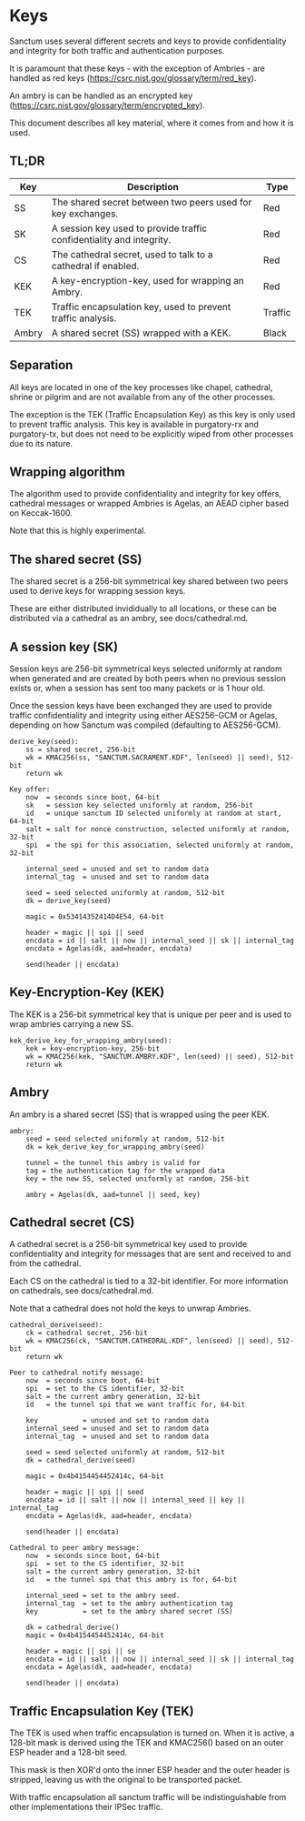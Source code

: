 # Keys

Sanctum uses several different secrets and keys to provide
confidentiality and integrity for both traffic and authentication
purposes.

It is paramount that these keys - with the exception of Ambries -
are handled as red keys (https://csrc.nist.gov/glossary/term/red_key).

An ambry is can be handled as an encrypted key
(https://csrc.nist.gov/glossary/term/encrypted_key).

This document describes all key material, where it comes from
and how it is used.

## TL;DR

| Key | Description | Type |
| --- | ----------- | ---- |
| SS | The shared secret between two peers used for key exchanges. | Red
| SK | A session key used to provide traffic confidentiality and integrity. | Red
| CS | The cathedral secret, used to talk to a cathedral if enabled. | Red
| KEK | A key-encryption-key, used for wrapping an Ambry. | Red
| TEK | Traffic encapsulation key, used to prevent traffic analysis. | Traffic
| Ambry | A shared secret (SS) wrapped with a KEK. | Black

## Separation

All keys are located in one of the key processes like chapel, cathedral,
shrine or pilgrim and are not available from any of the other processes.

The exception is the TEK (Traffic Encapsulation Key) as this key is only
used to prevent traffic analysis. This key is available in purgatory-rx
and purgatory-tx, but does not need to be explicitly wiped from other
processes due to its nature.

## Wrapping algorithm

The algorithm used to provide confidentiality and integrity for
key offers, cathedral messages or wrapped Ambries is Agelas,
an AEAD cipher based on Keccak-1600.

Note that this is highly experimental.

## The shared secret (SS)

The shared secret is a 256-bit symmetrical key shared between two peers
used to derive keys for wrapping session keys.

These are either distributed invididually to all locations, or
these can be distributed via a cathedral as an ambry, see docs/cathedral.md.

## A session key (SK)

Session keys are 256-bit symmetrical keys selected uniformly at random
when generated and are created by both peers when no previous session
exists or, when a session has sent too many packets or is 1 hour old.

Once the session keys have been exchanged they are used to provide
traffic confidentiality and integrity using either AES256-GCM or Agelas,
depending on how Sanctum was compiled (defaulting to AES256-GCM).

```
derive_key(seed):
    ss = shared secret, 256-bit
    wk = KMAC256(ss, "SANCTUM.SACRAMENT.KDF", len(seed) || seed), 512-bit
    return wk

Key offer:
    now  = seconds since boot, 64-bit
    sk   = session key selected uniformly at random, 256-bit
    id   = unique sanctum ID selected uniformly at random at start, 64-bit
    salt = salt for nonce construction, selected uniformly at random, 32-bit
    spi  = the spi for this association, selected uniformly at random, 32-bit

    internal_seed = unused and set to random data
    internal_tag  = unused and set to random data

    seed = seed selected uniformly at random, 512-bit
    dk = derive_key(seed)

    magic = 0x53414352414D4E54, 64-bit

    header = magic || spi || seed
    encdata = id || salt || now || internal_seed || sk || internal_tag
    encdata = Agelas(dk, aad=header, encdata)

    send(header || encdata)
```

## Key-Encryption-Key (KEK)

The KEK is a 256-bit symmetrical key that is unique per peer and
is used to wrap ambries carrying a new SS.

```
kek_derive_key_for_wrapping_ambry(seed):
    kek = key-encryption-key, 256-bit
    wk = KMAC256(kek, "SANCTUM.AMBRY.KDF", len(seed) || seed), 512-bit
    return wk
```

## Ambry

An ambry is a shared secret (SS) that is wrapped using the peer KEK.

```
ambry:
    seed = seed selected uniformly at random, 512-bit
    dk = kek_derive_key_for_wrapping_ambry(seed)

    tunnel = the tunnel this ambry is valid for
    tag = the authentication tag for the wrapped data
    key = the new SS, selected uniformly at random, 256-bit

    ambry = Agelas(dk, aad=tunnel || seed, key)
```

## Cathedral secret (CS)

A cathedral secret is a 256-bit symmetrical key used to provide
confidentiality and integrity for messages that are sent and
received to and from the cathedral.

Each CS on the cathedral is tied to a 32-bit identifier.
For more information on cathedrals, see docs/cathedral.md.

Note that a cathedral does not hold the keys to unwrap Ambries.

```
cathedral_derive(seed):
    ck = cathedral secret, 256-bit
    wk = KMAC256(ck, "SANCTUM.CATHEDRAL.KDF", len(seed) || seed), 512-bit
    return wk

Peer to cathedral notify message:
    now  = seconds since boot, 64-bit
    spi  = set to the CS identifier, 32-bit
    salt = the current ambry generation, 32-bit
    id   = the tunnel spi that we want traffic for, 64-bit

    key           = unused and set to random data
    internal_seed = unused and set to random data
    internal_tag  = unused and set to random data

    seed = seed selected uniformly at random, 512-bit
    dk = cathedral_derive(seed)

    magic = 0x4b4154454452414c, 64-bit

    header = magic || spi || seed
    encdata = id || salt || now || internal_seed || key || internal_tag
    encdata = Agelas(dk, aad=header, encdata)

    send(header || encdata)

Cathedral to peer ambry message:
    now  = seconds since boot, 64-bit
    spi  = set to the CS identifier, 32-bit
    salt = the current ambry generation, 32-bit
    id   = the tunnel spi that this ambry is for, 64-bit

    internal_seed = set to the ambry seed.
    internal_tag  = set to the ambry authentication tag
    key           = set to the ambry shared secret (SS)

    dk = cathedral_derive()
    magic = 0x4b4154454452414c, 64-bit

    header = magic || spi || se
    encdata = id || salt || now || internal_seed || sk || internal_tag
    encdata = Agelas(dk, aad=header, encdata)

    send(header || encdata)
```

## Traffic Encapsulation Key (TEK)

The TEK is used when traffic encapsulation is turned on. When it is active,
a 128-bit mask is derived using the TEK and KMAC256() based on an outer ESP
header and a 128-bit seed.

This mask is then XOR'd onto the inner ESP header and the outer header
is stripped, leaving us with the original to be transported packet.

With traffic encapsulation all sanctum traffic will be indistinguishable
from other implementations their IPSec traffic.
